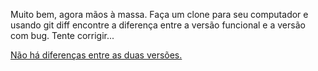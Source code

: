Muito bem, agora mãos à massa. 
Faça um clone para seu computador e usando git diff encontre a diferença entre a versão funcional e a versão com bug. 
Tente corrigir...

[Não há diferenças entre as duas versões.](fork/semdiferencas.md)
